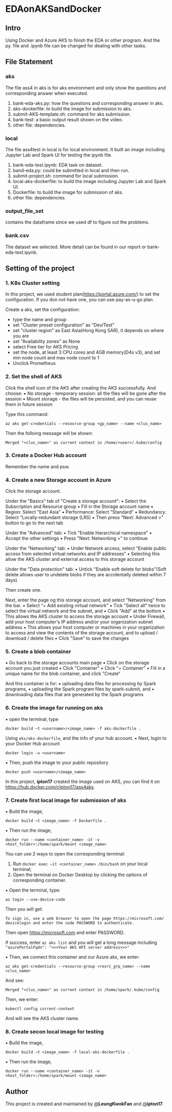 # EDAonAKSandDocker

## Intro
Using Docker and Azure AKS to finish the EDA or other program. And the py. file and .ipynb file can be changed for dealing with other tasks.

## File Statement
### aks
The file ass4 in aks is for aks environment and only show the questions and corresponding answer when executed.
1. bank-eda-aks.py: how the questions and corresponding answer in aks.
2. aks-dockerfile: to build the image for submission to aks.
3. submit-AKS-template.sh: command for aks submission.
4. bank-test: a basic output result shown on the video.
5. other file: dependencies.

### local 
The file ass4test in local is for local environment. It built an image including Jupyter Lab and Spark UI for testing the ipynb file. 
1. bank-eda-test.ipynb: EDA task on dataset.
2. band-eda.py: could be submitted in local and then run.
3. submit-project.sh: command for local submission.
4. local-aks-dockerfile: to build the image including Jupyter Lab and Spark UI.
5. Dockerfile: to build the image for submission of aks.
6. other file: dependencies.

### output_file_set
contains the dataframe since we used df to figure out the problems.

### bank.csv
The dataset we selected. More detail can be found in our report or bank-eda-test.ipynb.

## Setting of the project

### 1. K8s Cluster setting

In this project, we used student plan(https://portal.azure.com/) to set the configuration. If you don not have one, you can use pay-as-u-go plan.

Create a aks, set the configuration:
* type the name and group
* set "Cluster preset configuration" as “Dev/Test"
* set "cluster region" as East Asia(Hong Kong SAR), it depends on where you are
* set "Availability zones" as None
* select Free tier for AKS Pricing
* set the node, at least 3 CPU cores and 4GB memory(D4s v3), and set min node count and max node count to 1
* Unclick Prometheus
  

### 2. Set the shell of AKS

Click the shell icon of the AKS after creating the AKS successfully.
And choose:
▪ No storage - temporary session: all the files will be gone after the session
▪ Mount storage - the files will be persisted, and you can reuse them in future session

Type this command:
```
az aks get-credentials --resource-group <gp_name> --name <clus_name>
```
Then the folloing message will be shown:
```
Merged "<clus_name>" as current context in /home/<user>/.kube/config
```

### 3. Create a Docker Hub account

Remember the name and psw.


### 4. Create a new Storage account in Azure

Click the storage account.

Under the "Basics" tab of "Create a storage account": 
▪ Select the Subscription and Resource group
▪ Fill in the Storage account name
▪ Region: Select "East Asia"
▪ Performance: Select “Standard"
▪ Redundancy: Select "Locally-redundant storage (LRS)
▪ Then press "Next: Advanced >" button to go to the next tab

Under the "Advanced" tab:
▪ Tick "Enable hierarchical namespace"
▪ Accept the other settings
▪ Press "Next: Networking >" to continue

Under the "Networking" tab:
▪ Under Network access, select “Enable public access from selected virtual networks and IP addresses”
▪ Selecting this allow the AKS cluster and external access to this storage account


Under the "Data protection" tab:
▪ Untick "Enable soft delete for blobs"(Soft delete allows user to undelete blobs if they are accidentally deleted within 7 days)

Then create one.

Next, enter the page og this storage account, and select "Networking" from the bar.
▪ Select “+ Add existing virtual network"
▪ Tick "Select all“ twice to select the virtual network and the subnet, and
▪ Click "Add" at the bottom
▪ This allows the AKS cluster to access the storage account
▪ Under Firewall, add your host computer's IP address and/or your organization subnet address
▪ This allows your host computer or machines in your organization to access and view the contents of the storage account, and to upload / download / delete files
▪ Click "Save" to save the changes


### 5. Create a blob container

▪ Go back to the storage accounts main page 
▪ Click on the storage account you just created 
▪ Click "Container"
▪ Click "+ Container"
▪ Fill in a unique name for the blob container, and click "Create“

And this container is for:
▪ uploading data files for processing by Spark programs,
▪ uploading the Spark program files by spark-submit, and
▪ downloading data files that are generated by the Spark programs


### 6. Create the image for running on aks

▪ open the terminal, type
```
docker build –t <username>/<image_name> -f aks-dockerfile .
```
Using `aks/aks-dockerfile`, and the info of your hub account.
▪ Next, login to your Docker Hub account
```
docker login -u <username>
```
▪ Then, push the image to your public repository
```
docker push <username>/<image_name>
```

In this project, **ipton17** created the image used on AKS, you can find it on https://hub.docker.com/r/ipton17/ass4aks.


### 7. Create first local image for submission of aks

▪ Build the image,
```
docker build –t <image_name> -f Dockerfile .
```
▪ Then run the image,
```
docker run --name <container_name> -it -v <host_folder>:/home/spark/mount <image_name>
```

You can use 2 ways to open the corresponding terminal:
1. Run ```docker exec –it <container_name> /bin/bash``` on your local terminal;
2. Open the terminal on Docker Desktop by clicking the options of corresponding container.

▪ Open the terminal, type:
```
az login --use-device-code
```
Then you will get:
```
To sign in, use a web browser to open the page https://microsoft.com/ devicelogin and enter the code PASSWORD to authenticate.
```
Then open https://microsoft.com and enter PASSWORD.

If success, enter ```az aks list``` and you will get a long message including ```"azurePortalFqdn": "<<<Your AKS API server address>>>"```

▪ Then, we connect this container and our Azure aks, we enter:
```
az aks get-credentials --resource-group <resrc_grp_name> --name <clus_name>
```
And see:
```
Merged "<clus_name>" as current context in /home/spark/.kube/config
```

Then, we enter:
```
kubectl config current-context
```
And will see the AKS cluster name.


### 8. Create secon local image for testing

▪ Build the image,
```
docker build –t <image_name> -f local-aks-dockerfile .
```
▪ Then run the image,
```
docker run --name <container_name> -it -v <host_folder>:/home/spark/mount <image_name>
```





## Author
This project is created and maintained by [@](https://github.com/LeungKwokFan)**LeungKwokFan** and [@](https://github.com/ipton17
)**ipton17**.
